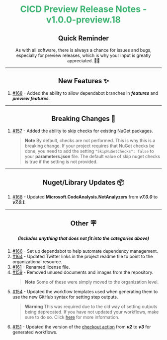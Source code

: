<h1 align="center" style='color:mediumseagreen;font-weight:bold'>
    CICD Preview Release Notes - v1.0.0-preview.18
</h1>

<h2 align="center" style='font-weight:bold'>Quick Reminder</h2>

<div align="center">

As with all software, there is always a chance for issues and bugs, especially for preview releases, which is why your input is greatly appreciated. 🙏🏼
</div>

---

<h2 style="font-weight:bold" align="center">New Features ✨</h2>

1. [#168](https://github.com/KinsonDigital/CICD/issues/168) - Added the ability to allow dependabot branches in _**features**_ and _**preview features**_.

---

<h2 style="font-weight:bold" align="center">Breaking Changes 🧨</h2>

1. [#157](https://github.com/KinsonDigital/CICD/issues/157) - Added the ability to skip checks for existing NuGet packages.
   > **Note** By default, checks are not performed.  This is why this is a breaking change.  If your project requires that NuGet checks be done, you need to add the setting `"SkipNuGetChecks": false` to your **parameters.json** file.  The default value of skip nuget checks is true if the setting is not provided.

---

<h2 style="font-weight:bold" align="center">Nuget/Library Updates 📦</h2>

1. [#168](https://github.com/KinsonDigital/CICD/issues/168) - Updated **Microsoft.CodeAnalysis.NetAnalyzers** from _**v7.0.0**_ to _**v7.0.1**_.

---

<h2 style="font-weight:bold" align="center">Other 🪧</h2>
<h5 align="center">(Includes anything that does not fit into the categories above)</h5>

1. [#166](https://github.com/KinsonDigital/CICD/issues/166) - Set up dependabot to help automate dependency management.
2. [#164](https://github.com/KinsonDigital/CICD/issues/164) - Updated Twitter links in the project readme file to point to the organizational resource.
3. [#161](https://github.com/KinsonDigital/CICD/issues/161) - Renamed license file.
4. [#159](https://github.com/KinsonDigital/CICD/issues/159) - Removed unused documents and images from the repository.
   > **Note** Some of these were simply moved to the organization level.
5. [#154](https://github.com/KinsonDigital/CICD/issues/154) - Updated the workflow templates used when generating them to use the new GitHub syntax for setting step outputs.
   > **Warning** This was required due to the old way of setting outputs being deprecated.  If you have not updated your workflows, make sure to do so.  Click [here](https://github.blog/changelog/2022-10-11-github-actions-deprecating-save-state-and-set-output-commands/) for more information.
6. [#151](https://github.com/KinsonDigital/CICD/issues/151) - Updated the version of the [checkout action](https://github.com/marketplace/actions/checkout) from _**v2**_ to _**v3**_ for generated workflows.
